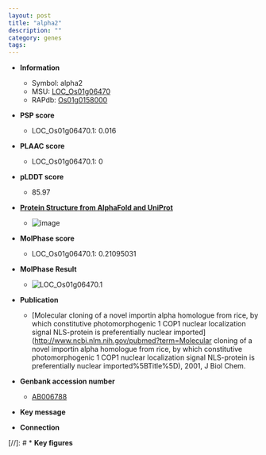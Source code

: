 ```yaml
---
layout: post
title: "alpha2"
description: ""
category: genes
tags: 
---
```


* **Information**  
    + Symbol: alpha2  
    + MSU: [LOC_Os01g06470](http://rice.plantbiology.msu.edu/cgi-bin/ORF_infopage.cgi?orf=LOC_Os01g06470)  
    + RAPdb: [Os01g0158000](http://rapdb.dna.affrc.go.jp/viewer/gbrowse_details/irgsp1?name=Os01g0158000)  

* **PSP score**  
    + LOC_Os01g06470.1: 0.016 

* **PLAAC score**  
    + LOC_Os01g06470.1: 0 

* **pLDDT score**
    + 85.97

* **[Protein Structure from AlphaFold and UniProt](https://www.uniprot.org/uniprotkb/Q9FYP9/entry#structure)**
    + ![image](https://ricepsp.github.io/images/Q9/AF-Q9FYP9-F1.png)

* **MolPhase score**
    + LOC_Os01g06470.1: 0.21095031

* **MolPhase Result**
    + ![LOC_Os01g06470.1](https://304243504.github.io/Pictures/LOC_Os01g/LOC_Os01g06470.1.png)

* **Publication**  
    + [Molecular cloning of a novel importin alpha homologue from rice, by which constitutive photomorphogenic 1 COP1 nuclear localization signal NLS-protein is preferentially nuclear imported](http://www.ncbi.nlm.nih.gov/pubmed?term=Molecular cloning of a novel importin alpha homologue from rice, by which constitutive photomorphogenic 1 COP1 nuclear localization signal NLS-protein is preferentially nuclear imported%5BTitle%5D), 2001, J Biol Chem.

* **Genbank accession number**  
    + [AB006788](http://www.ncbi.nlm.nih.gov/nuccore/AB006788)

* **Key message**  

* **Connection**  

[//]: # * **Key figures**  


